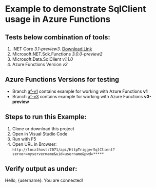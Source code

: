 # Example to demonstrate SqlClient usage in Azure Functions

## Tests below combination of tools:

1. .NET Core _3.1-preview3_. [Download Link](https://dotnet.microsoft.com/download/dotnet-core/3.1)
2. Microsoft.NET.Sdk.Functions _3.0.0-preview2_
3. Microsoft.Data.SqlClient _v1.1.0_
4. Azure Functions Version _v2_

## Azure Functions Versions for testing

- Branch [af-v1](https://github.com/cheenamalhotra/azurefunctions-sqlclient-example/tree/af-v1) contains example for working with Azure Functions **v1**
- Branch [af-v3](https://github.com/cheenamalhotra/azurefunctions-sqlclient-example/tree/af-v3) contains example for working with Azure Functions **v3-preview**

## Steps to run this Example:

1. Clone or download this project
2. Open in Visual Studio Code
3. Run with F5
4. Open URL in Browser: `http://localhost:7071/api/HttpTriggerSqlClient?server=myservername&uid=username&pwd=*****`

## Verify output as under:

Hello, {username}. You are connected!